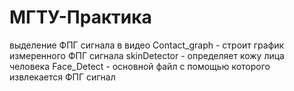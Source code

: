 # МГТУ-Практика
выделение ФПГ сигнала в видео
Сontact_graph - строит график измеренного ФПГ сигнала
skinDetector - определяет кожу лица человека
Face_Detect - основной файл с помощью которого извлекается ФПГ сигнал
